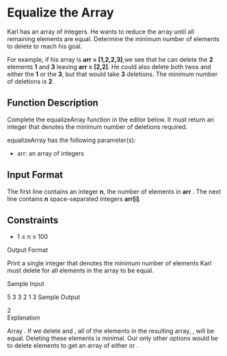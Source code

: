 # Equalize the Array

Karl has an array of integers. He wants to reduce the array until all remaining elements are equal. Determine the minimum number of elements to delete to reach his goal.

For example, if his array is **arr = [1,2,2,3]**,we see that he can delete the **2** elements **1** and **3** leaving **arr = [2,2]**. He could also delete both twos and either the **1** or the **3**, but that would take **3** deletions. The minimum number of deletions is **2**.

## Function Description

Complete the equalizeArray function in the editor below. It must return an integer that denotes the minimum number of deletions required.

equalizeArray has the following parameter(s):

- arr: an array of integers

## Input Format

The first line contains an integer **n**, the number of elements in **arr** .
The next line contains **n** space-separated integers **arr[i]**.

## Constraints

- 1 &le; n &le; 100

Output Format

Print a single integer that denotes the minimum number of elements Karl must delete for all elements in the array to be equal.

Sample Input

5
3 3 2 1 3
Sample Output

2   
Explanation

Array . If we delete  and , all of the elements in the resulting array, , will be equal. Deleting these  elements is minimal. Our only other options would be to delete  elements to get an array of either  or .
